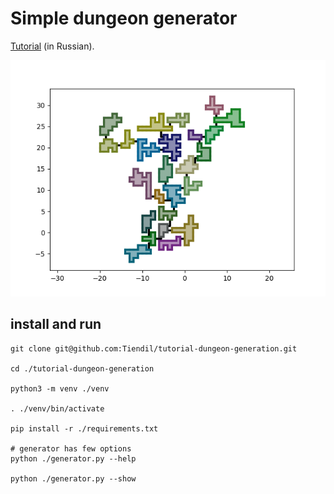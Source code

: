 # Simple dungeon generator

[Tutorial](https://tiendil.org/dungeon-generation-from-simple-to-complex/) (in Russian).

![Example](/images/step_6.png)

## install and run

```
git clone git@github.com:Tiendil/tutorial-dungeon-generation.git

cd ./tutorial-dungeon-generation

python3 -m venv ./venv

. ./venv/bin/activate

pip install -r ./requirements.txt

# generator has few options
python ./generator.py --help

python ./generator.py --show
```
